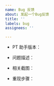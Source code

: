 ```yaml
---
name: Bug 反馈
about: 发起一个Bug反馈
title: ''
labels: bug
assignees: ''

---
```


<!--
为了更快解决您的问题，请提供以下信息，谢谢
-->

- PT 助手版本：
- 问题描述：


- 相关截图：


- 重现步骤：
